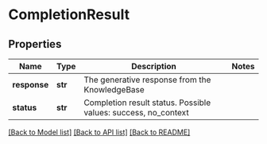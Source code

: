 # CompletionResult

## Properties
Name | Type | Description | Notes
------------ | ------------- | ------------- | -------------
**response** | **str** | The generative response from the KnowledgeBase | 
**status** | **str** | Completion result status. Possible values: success, no_context | 

[[Back to Model list]](../README.md#documentation-for-models) [[Back to API list]](../README.md#documentation-for-api-endpoints) [[Back to README]](../README.md)


